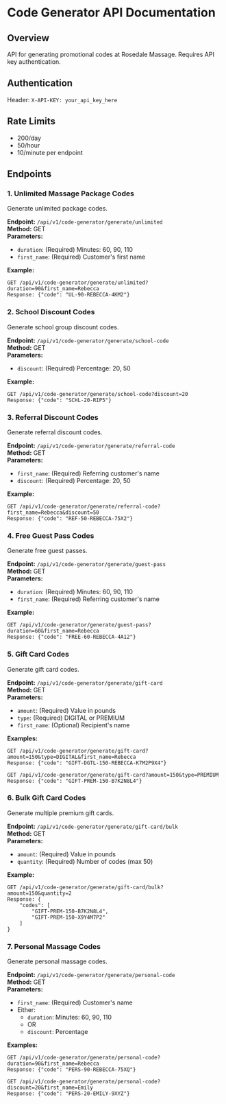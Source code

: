 # Code Generator API Documentation

## Overview
API for generating promotional codes at Rosedale Massage. Requires API key authentication.

## Authentication
Header: `X-API-KEY: your_api_key_here`

## Rate Limits
- 200/day
- 50/hour
- 10/minute per endpoint

## Endpoints

### 1. Unlimited Massage Package Codes
Generate unlimited package codes.

**Endpoint:** `/api/v1/code-generator/generate/unlimited`  
**Method:** GET  
**Parameters:**
- `duration`: (Required) Minutes: 60, 90, 110
- `first_name`: (Required) Customer's first name

**Example:**  
```
GET /api/v1/code-generator/generate/unlimited?duration=90&first_name=Rebecca
Response: {"code": "UL-90-REBECCA-4KM2"}
```

### 2. School Discount Codes
Generate school group discount codes.

**Endpoint:** `/api/v1/code-generator/generate/school-code`  
**Method:** GET  
**Parameters:**
- `discount`: (Required) Percentage: 20, 50

**Example:**  
```
GET /api/v1/code-generator/generate/school-code?discount=20
Response: {"code": "SCHL-20-RIP5"}
```

### 3. Referral Discount Codes
Generate referral discount codes.

**Endpoint:** `/api/v1/code-generator/generate/referral-code`  
**Method:** GET  
**Parameters:**
- `first_name`: (Required) Referring customer's name
- `discount`: (Required) Percentage: 20, 50

**Example:**  
```
GET /api/v1/code-generator/generate/referral-code?first_name=Rebecca&discount=50
Response: {"code": "REF-50-REBECCA-75X2"}
```

### 4. Free Guest Pass Codes
Generate free guest passes.

**Endpoint:** `/api/v1/code-generator/generate/guest-pass`  
**Method:** GET  
**Parameters:**
- `duration`: (Required) Minutes: 60, 90, 110
- `first_name`: (Required) Referring customer's name

**Example:**  
```
GET /api/v1/code-generator/generate/guest-pass?duration=60&first_name=Rebecca
Response: {"code": "FREE-60-REBECCA-4A12"}
```

### 5. Gift Card Codes
Generate gift card codes.

**Endpoint:** `/api/v1/code-generator/generate/gift-card`  
**Method:** GET  
**Parameters:**
- `amount`: (Required) Value in pounds
- `type`: (Required) DIGITAL or PREMIUM
- `first_name`: (Optional) Recipient's name

**Examples:**  
```
GET /api/v1/code-generator/generate/gift-card?amount=150&type=DIGITAL&first_name=Rebecca
Response: {"code": "GIFT-DGTL-150-REBECCA-K7M2P9X4"}

GET /api/v1/code-generator/generate/gift-card?amount=150&type=PREMIUM
Response: {"code": "GIFT-PREM-150-B7K2N8L4"}
```

### 6. Bulk Gift Card Codes
Generate multiple premium gift cards.

**Endpoint:** `/api/v1/code-generator/generate/gift-card/bulk`  
**Method:** GET  
**Parameters:**
- `amount`: (Required) Value in pounds
- `quantity`: (Required) Number of codes (max 50)

**Example:**  
```
GET /api/v1/code-generator/generate/gift-card/bulk?amount=150&quantity=2
Response: {
    "codes": [
        "GIFT-PREM-150-B7K2N8L4",
        "GIFT-PREM-150-X9Y4M7P2"
    ]
}
```

### 7. Personal Massage Codes
Generate personal massage codes.

**Endpoint:** `/api/v1/code-generator/generate/personal-code`  
**Method:** GET  
**Parameters:**
- `first_name`: (Required) Customer's name
- Either:
  - `duration`: Minutes: 60, 90, 110
  - OR
  - `discount`: Percentage

**Examples:**  
```
GET /api/v1/code-generator/generate/personal-code?duration=90&first_name=Rebecca
Response: {"code": "PERS-90-REBECCA-75XQ"}

GET /api/v1/code-generator/generate/personal-code?discount=20&first_name=Emily
Response: {"code": "PERS-20-EMILY-9XYZ"}
```
